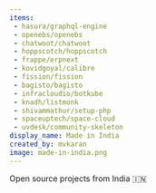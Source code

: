```yaml
---
items:
 - hasura/graphql-engine
 - openebs/openebs
 - chatwoot/chatwoot
 - hoppscotch/hoppscotch
 - frappe/erpnext
 - kovidgoyal/calibre
 - fission/fission
 - bagisto/bagisto
 - infracloudio/botkube
 - knadh/listmonk
 - shivammathur/setup-php
 - spaceuptech/space-cloud 
 - uvdesk/community-skeleton
display_name: Made in India
created_by: mvkaran
image: made-in-india.png
---
```

Open source projects from India :india:
